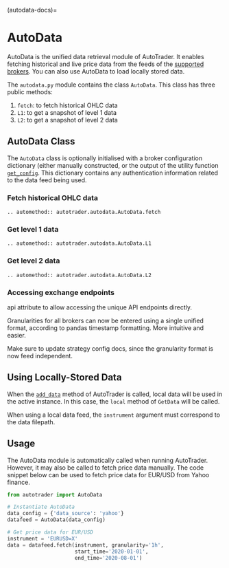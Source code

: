 (autodata-docs)=
# AutoData

AutoData is the unified data retrieval module of AutoTrader. It enables fetching historical and live 
price data from the feeds of the [supported brokers](supported-brokers). You can also use AutoData to load locally stored
data.

The `autodata.py` module contains the class `AutoData`. This class has three public methods:
1. `fetch`: to fetch historical OHLC data
2. `L1`: to get a snapshot of level 1 data
3. `L2`: to get a snapshot of level 2 data


## AutoData Class
The `AutoData` class is optionally initialised with a broker configuration dictionary (either manually 
constructed, or the output of the utility function [`get_config`](utils-get-config). This dictionary 
contains any authentication information related to the data feed being used.

### Fetch historical OHLC data

```{eval-rst}
.. automethod:: autotrader.autodata.AutoData.fetch
```


### Get level 1 data

```{eval-rst}
.. automethod:: autotrader.autodata.AutoData.L1
```

### Get level 2 data

```{eval-rst}
.. automethod:: autotrader.autodata.AutoData.L2
```


### Accessing exchange endpoints

api attribute to allow accessing the unique API endpoints directly.


Granularities for all brokers can now be entered using a single unified format, according 
to pandas timestamp formatting. More intuitive and easier.

Make sure to update strategy config docs, since the granularity format is now feed independent.






## Using Locally-Stored Data
When the [`add_data`](autotrader-add-data) method of AutoTrader is called, local data will be used in the 
active instance. In this case, the `local` method of `GetData` will be called.

When using a local data feed, the `instrument` argument must correspond to the data filepath.




## Usage
The AutoData module is automatically called when running AutoTrader. However, it may 
also be called to fetch price data manually. The code snippet below can be used to fetch 
price data for EUR/USD from Yahoo finance.

```python
from autotrader import AutoData

# Instantiate AutoData
data_config = {'data_source': 'yahoo'}
datafeed = AutoData(data_config)

# Get price data for EUR/USD
instrument = 'EURUSD=X'
data = datafeed.fetch(instrument, granularity='1h', 
                      start_time='2020-01-01', 
                      end_time='2020-08-01')
```
